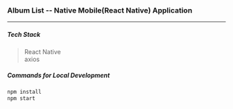 ### Album List -- Native Mobile(React Native) Application
---

##### Tech Stack
> React Native  
> axios  

##### Commands for Local Development

```sh
npm install
npm start
```